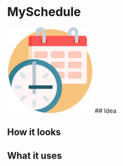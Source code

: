 # MySchedule
<img src='screenshots/schedule.jpg' height='200'>
## Idea


## How it looks


## What it uses
